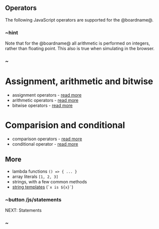 ## Operators

The following JavaScript operators are supported for the @boardname@.

### ~hint
Note that for the @boardname@ all arithmetic is performed on integers, rather than floating point.
This also is true when simulating in the browser.
### ~

# Assignment, arithmetic and bitwise

* assignment operators - [read more](http://devdocs.io/javascript/operators/assignment_operators)
* arithmetic operators - [read more](http://devdocs.io/javascript/operators/arithmetic_operators) 
* bitwise operators - [read more](http://devdocs.io/javascript/operators/bitwise_operators)

# Comparision and conditional

* comparison operators - [read more](http://devdocs.io/javascript/operators/comparison_operators)
* conditional operator - [read more](http://devdocs.io/javascript/operators/conditional_operator)

## More

* lambda functions `() => { ... }`
* array literals `[1, 2, 3]`
* strings, with a few common methods
* [string templates](https://developer.mozilla.org/en-US/docs/Web/JavaScript/Reference/Template_literals) (`` `x is ${x}` ``)

### ~button /js/statements
NEXT: Statements
### ~